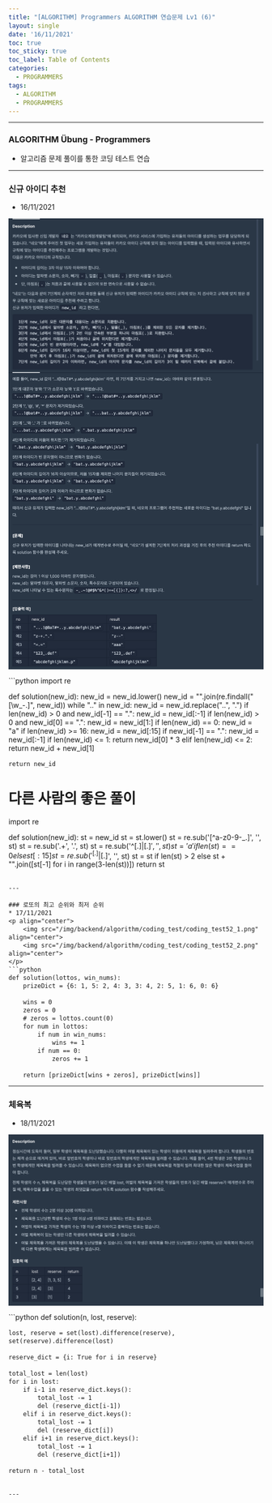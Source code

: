 ```yaml
---
title: "[ALGORITHM] Programmers ALGORITHM 연습문제 Lv1 (6)"
layout: single
date: '16/11/2021'
toc: true
toc_sticky: true
toc_label: Table of Contents
categories:
  - PROGRAMMERS
tags:
  - ALGORITHM
  - PROGRAMMERS
---
```


---
### ALGORITHM Übung - Programmers
* 알고리즘 문제 풀이를 통한 코딩 테스트 연습

---

### 신규 아이디 추천
* 16/11/2021
<p align="center">
    <img src="/img/backend/algorithm/coding_test/coding_test51_1.png" align="center">
    <img src="/img/backend/algorithm/coding_test/coding_test51_2.png" align="center">
</p>
```python
import re


def solution(new_id):
    new_id = new_id.lower()
    new_id = "".join(re.findall("[\w\_\-\.]", new_id))
    while ".." in new_id:
        new_id = new_id.replace("..", ".")
    if len(new_id) > 0 and new_id[-1] == ".":
        new_id = new_id[:-1]
    if len(new_id) > 0 and new_id[0] == ".":
        new_id = new_id[1:]
    if len(new_id) == 0: new_id = "a"
    if len(new_id) >= 16:
        new_id = new_id[:15]
        if new_id[-1] == ".":
            new_id = new_id[:-1]
    if len(new_id) <= 1:
        return new_id[0] * 3
    elif len(new_id) <= 2:
        return new_id + new_id[1]

    return new_id

# 다른 사람의 좋은 풀이
import re

def solution(new_id):
    st = new_id
    st = st.lower()
    st = re.sub('[^a-z0-9\-_.]', '', st)
    st = re.sub('\.+', '.', st)
    st = re.sub('^[.]|[.]$', '', st)
    st = 'a' if len(st) == 0 else st[:15]
    st = re.sub('^[.]|[.]$', '', st)
    st = st if len(st) > 2 else st + "".join([st[-1] for i in range(3-len(st))])
    return st
```

---

### 로또의 최고 순위와 최저 순위
* 17/11/2021
<p align="center">
    <img src="/img/backend/algorithm/coding_test/coding_test52_1.png" align="center">
    <img src="/img/backend/algorithm/coding_test/coding_test52_2.png" align="center">
</p>
```python
def solution(lottos, win_nums):
    prizeDict = {6: 1, 5: 2, 4: 3, 3: 4, 2: 5, 1: 6, 0: 6}

    wins = 0
    zeros = 0
    # zeros = lottos.count(0)
    for num in lottos:
        if num in win_nums:
            wins += 1
        if num == 0:
            zeros += 1

    return [prizeDict[wins + zeros], prizeDict[wins]]
```

---

### 체육복
* 18/11/2021
<p align="center">
    <img src="/img/backend/algorithm/coding_test/coding_test53.png" align="center">
</p>
```python
def solution(n, lost, reserve):

    lost, reserve = set(lost).difference(reserve), set(reserve).difference(lost)

    reserve_dict = {i: True for i in reserve}

    total_lost = len(lost)
    for i in lost:
        if i-1 in reserve_dict.keys():
            total_lost -= 1
            del (reserve_dict[i-1])
        elif i in reserve_dict.keys():
            total_lost -= 1
            del (reserve_dict[i])
        elif i+1 in reserve_dict.keys():
            total_lost -= 1
            del (reserve_dict[i+1])

    return n - total_lost
```

---
